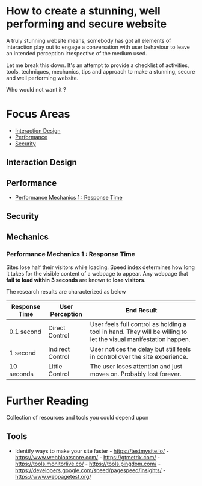 # How to create a stunning, well performing and secure website

  A truly stunning website means, somebody has got all  elements of interaction play out to engage a conversation with user behaviour to leave an intended perception irrespective of the medium  used. 

  Let me break this down. It's an attempt to provide a checklist of activities, tools, techniques, mechanics, tips and approach to make a stunning, secure and well performing website. 

  Who would not want it ?


# Focus Areas

  - [Interaction Design](#interaction-design-)
  - [Performance](#performance-)
  - [Security](#security-)	

## Interaction Design


## Performance

  - [Performance Mechanics 1 : Response Time](#performance-mechanics-1-response-time-)
  
  

## Security

## Mechanics

### **Performance Mechanics 1** : Response Time

  Sites lose half their visitors while loading. Speed index determines how long it takes for the visible content of a webpage to appear. Any webpage that **fail to load within 3 seconds** are known to **lose visitors**.

  The research results are characterized as below

  | Response Time      | User Perception       | End Result |
  | ------------------ | --------------------- | ---------- |
  | 0.1 second         | Direct Control        | User feels full control as holding a tool in hand. They will be willing to let the visual manifestation happen.  |
  | 1 second           | Indirect Control      | User notices the delay but still feels in control over the site experience. |
  | 10 seconds         | Little Control        | The user loses attention and just moves on. Probably lost forever. |

# Further Reading

  Collection of resources and tools you could depend upon

  ## Tools


  -  Identify ways to make your site faster 
    - https://testmysite.io/
    - https://www.webbloatscore.com/
    - https://gtmetrix.com/
    - https://tools.monitorlive.co/
    - https://tools.pingdom.com/
    - https://developers.google.com/speed/pagespeed/insights/
    - https://www.webpagetest.org/




